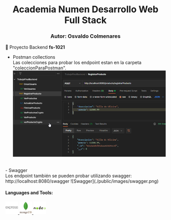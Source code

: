 
<h1  align="center">Academia Numen Desarrollo Web Full Stack</h1>

<h3  align="center">Autor: Osvaldo Colmenares</h3>

  

🔭 Proyecto Backend **fs-1021**

  

 - Postman collections
    <br/>
    Las colecciones para probar los endpoint estan en la carpeta "coleccionParaPostman".
    ![Postman](./public/images/postman.png)
   
  <br/>
 - Swagger
  <br/>
   Los endpoint también se pueden probar utilizando swagger: http://localhost:8080/swagger
   ![Swagger](./public/images/swagger.png)
   <br/>
  

<h4  align="left">Languages and Tools:</h4>

<p  align="left">  <a  href="https://expressjs.com"  target="_blank"  rel="noreferrer">  <img  src="https://raw.githubusercontent.com/devicons/devicon/master/icons/express/express-original-wordmark.svg"  alt="express"  width="40"  height="40"/>  </a>  <a  href="https://www.mongodb.com/"  target="_blank"  rel="noreferrer">  <img  src="https://raw.githubusercontent.com/devicons/devicon/master/icons/mongodb/mongodb-original-wordmark.svg"  alt="mongodb"  width="40"  height="40"/>  </a>  <a  href="https://nodejs.org"  target="_blank"  rel="noreferrer">  <img  src="https://raw.githubusercontent.com/devicons/devicon/master/icons/nodejs/nodejs-original-wordmark.svg"  alt="nodejs"  width="40"  height="40"/>  </a>  </p>

